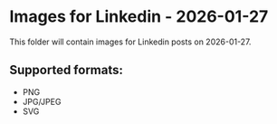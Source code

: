 # Images for Linkedin - 2026-01-27

This folder will contain images for Linkedin posts on 2026-01-27.

## Supported formats:
- PNG
- JPG/JPEG
- SVG
